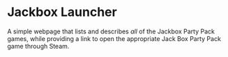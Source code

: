 # Jackbox Launcher

A simple webpage that lists and describes _all_ of the Jackbox Party Pack games, while providing a link to open the appropriate Jack Box Party Pack game through Steam.
